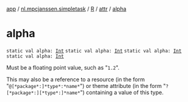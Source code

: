 [app](../../../index.md) / [nl.mpcjanssen.simpletask](../../index.md) / [R](../index.md) / [attr](index.md) / [alpha](.)

# alpha

`static val alpha: `[`Int`](https://kotlinlang.org/api/latest/jvm/stdlib/kotlin/-int/index.html)
`static val alpha: `[`Int`](https://kotlinlang.org/api/latest/jvm/stdlib/kotlin/-int/index.html)
`static val alpha: `[`Int`](https://kotlinlang.org/api/latest/jvm/stdlib/kotlin/-int/index.html)
`static val alpha: `[`Int`](https://kotlinlang.org/api/latest/jvm/stdlib/kotlin/-int/index.html)

Must be a floating point value, such as "`1.2`".

This may also be a reference to a resource (in the form "`@[*package*:]*type*:*name*`") or theme attribute (in the form "`?[*package*:][*type*:]*name*`") containing a value of this type.

